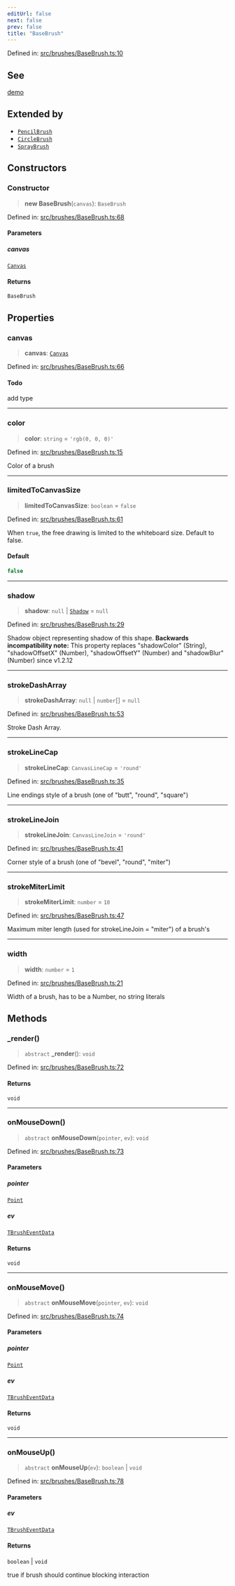 ```yaml
---
editUrl: false
next: false
prev: false
title: "BaseBrush"
---
```


Defined in: [src/brushes/BaseBrush.ts:10](https://github.com/fabricjs/fabric.js/blob/9a792f4b7b8031f02ec7ea4ce8c99f810e45cfec/src/brushes/BaseBrush.ts#L10)

## See

[demo](http://fabric5.fabricjs.com/freedrawing|Freedrawing)

## Extended by

- [`PencilBrush`](/api/classes/pencilbrush/)
- [`CircleBrush`](/api/classes/circlebrush/)
- [`SprayBrush`](/api/classes/spraybrush/)

## Constructors

### Constructor

> **new BaseBrush**(`canvas`): `BaseBrush`

Defined in: [src/brushes/BaseBrush.ts:68](https://github.com/fabricjs/fabric.js/blob/9a792f4b7b8031f02ec7ea4ce8c99f810e45cfec/src/brushes/BaseBrush.ts#L68)

#### Parameters

##### canvas

[`Canvas`](/api/classes/canvas/)

#### Returns

`BaseBrush`

## Properties

### canvas

> **canvas**: [`Canvas`](/api/classes/canvas/)

Defined in: [src/brushes/BaseBrush.ts:66](https://github.com/fabricjs/fabric.js/blob/9a792f4b7b8031f02ec7ea4ce8c99f810e45cfec/src/brushes/BaseBrush.ts#L66)

#### Todo

add type

***

### color

> **color**: `string` = `'rgb(0, 0, 0)'`

Defined in: [src/brushes/BaseBrush.ts:15](https://github.com/fabricjs/fabric.js/blob/9a792f4b7b8031f02ec7ea4ce8c99f810e45cfec/src/brushes/BaseBrush.ts#L15)

Color of a brush

***

### limitedToCanvasSize

> **limitedToCanvasSize**: `boolean` = `false`

Defined in: [src/brushes/BaseBrush.ts:61](https://github.com/fabricjs/fabric.js/blob/9a792f4b7b8031f02ec7ea4ce8c99f810e45cfec/src/brushes/BaseBrush.ts#L61)

When `true`, the free drawing is limited to the whiteboard size. Default to false.

#### Default

```ts
false
```

***

### shadow

> **shadow**: `null` \| [`Shadow`](/api/classes/shadow/) = `null`

Defined in: [src/brushes/BaseBrush.ts:29](https://github.com/fabricjs/fabric.js/blob/9a792f4b7b8031f02ec7ea4ce8c99f810e45cfec/src/brushes/BaseBrush.ts#L29)

Shadow object representing shadow of this shape.
<b>Backwards incompatibility note:</b> This property replaces "shadowColor" (String), "shadowOffsetX" (Number),
"shadowOffsetY" (Number) and "shadowBlur" (Number) since v1.2.12

***

### strokeDashArray

> **strokeDashArray**: `null` \| `number`[] = `null`

Defined in: [src/brushes/BaseBrush.ts:53](https://github.com/fabricjs/fabric.js/blob/9a792f4b7b8031f02ec7ea4ce8c99f810e45cfec/src/brushes/BaseBrush.ts#L53)

Stroke Dash Array.

***

### strokeLineCap

> **strokeLineCap**: `CanvasLineCap` = `'round'`

Defined in: [src/brushes/BaseBrush.ts:35](https://github.com/fabricjs/fabric.js/blob/9a792f4b7b8031f02ec7ea4ce8c99f810e45cfec/src/brushes/BaseBrush.ts#L35)

Line endings style of a brush (one of "butt", "round", "square")

***

### strokeLineJoin

> **strokeLineJoin**: `CanvasLineJoin` = `'round'`

Defined in: [src/brushes/BaseBrush.ts:41](https://github.com/fabricjs/fabric.js/blob/9a792f4b7b8031f02ec7ea4ce8c99f810e45cfec/src/brushes/BaseBrush.ts#L41)

Corner style of a brush (one of "bevel", "round", "miter")

***

### strokeMiterLimit

> **strokeMiterLimit**: `number` = `10`

Defined in: [src/brushes/BaseBrush.ts:47](https://github.com/fabricjs/fabric.js/blob/9a792f4b7b8031f02ec7ea4ce8c99f810e45cfec/src/brushes/BaseBrush.ts#L47)

Maximum miter length (used for strokeLineJoin = "miter") of a brush's

***

### width

> **width**: `number` = `1`

Defined in: [src/brushes/BaseBrush.ts:21](https://github.com/fabricjs/fabric.js/blob/9a792f4b7b8031f02ec7ea4ce8c99f810e45cfec/src/brushes/BaseBrush.ts#L21)

Width of a brush, has to be a Number, no string literals

## Methods

### \_render()

> `abstract` **\_render**(): `void`

Defined in: [src/brushes/BaseBrush.ts:72](https://github.com/fabricjs/fabric.js/blob/9a792f4b7b8031f02ec7ea4ce8c99f810e45cfec/src/brushes/BaseBrush.ts#L72)

#### Returns

`void`

***

### onMouseDown()

> `abstract` **onMouseDown**(`pointer`, `ev`): `void`

Defined in: [src/brushes/BaseBrush.ts:73](https://github.com/fabricjs/fabric.js/blob/9a792f4b7b8031f02ec7ea4ce8c99f810e45cfec/src/brushes/BaseBrush.ts#L73)

#### Parameters

##### pointer

[`Point`](/api/classes/point/)

##### ev

[`TBrushEventData`](/api/type-aliases/tbrusheventdata/)

#### Returns

`void`

***

### onMouseMove()

> `abstract` **onMouseMove**(`pointer`, `ev`): `void`

Defined in: [src/brushes/BaseBrush.ts:74](https://github.com/fabricjs/fabric.js/blob/9a792f4b7b8031f02ec7ea4ce8c99f810e45cfec/src/brushes/BaseBrush.ts#L74)

#### Parameters

##### pointer

[`Point`](/api/classes/point/)

##### ev

[`TBrushEventData`](/api/type-aliases/tbrusheventdata/)

#### Returns

`void`

***

### onMouseUp()

> `abstract` **onMouseUp**(`ev`): `boolean` \| `void`

Defined in: [src/brushes/BaseBrush.ts:78](https://github.com/fabricjs/fabric.js/blob/9a792f4b7b8031f02ec7ea4ce8c99f810e45cfec/src/brushes/BaseBrush.ts#L78)

#### Parameters

##### ev

[`TBrushEventData`](/api/type-aliases/tbrusheventdata/)

#### Returns

`boolean` \| `void`

true if brush should continue blocking interaction
